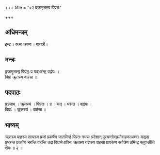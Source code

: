 +++
title = "०२ प्रजामृतस्य पिप्रतः"

+++
## अधिमन्त्रम्
इन्द्रः। वत्सः काण्वः। गायत्री।

## मन्त्रः
प्र॒जामृ॒तस्य॒ पिप्र॑तः॒ प्र यद्भर॑न्त॒ वह्न॑यः ।  
विप्रा॑ ऋ॒तस्य॒ वाह॑सा ॥

## पदपाठः
प्र॒ऽजाम् । ऋ॒तस्य॑ । पिप्र॑तः । प्र । यत् । भर॑न्त । वह्न॑यः ।  
विप्राः॑ । ऋ॒तस्य॑ । वाह॑सा ॥

## भाष्यम्
ऋतस्य यज्ञस्य सत्यस्य प्रजां प्रकर्षेण जातमिन्द्रं पिप्रतः नभसः प्रदेशान् पूरयन्तोवह्नयोवाहकाअश्वाः यद्यदा प्रभरन्त प्रकर्षेण भरन्ति वहन्ति तदा विप्रामेधाविनः ऋतस्य यज्ञस्य वाहसा प्रापकेण स्तोत्रेण तमिन्द्र स्तुवन्तीति शेषः ॥ २ ॥
